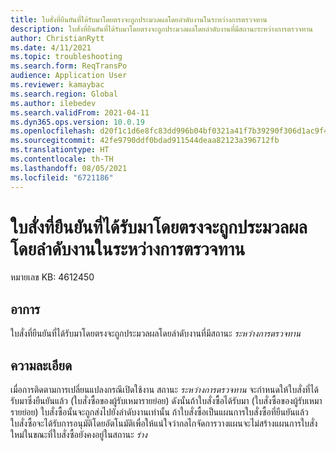```yaml
---
title: ใบสั่งที่ยืนยันที่ได้รับมาโดยตรงจะถูกประมวลผลโดยลำดับงานในระหว่างการตรวจทาน
description: ใบสั่งที่ยืนยันที่ได้รับมาโดยตรงจะถูกประมวลผลโดยลำดับงานที่มีสถานะระหว่างการตรวจทาน
author: ChristianRytt
ms.date: 4/11/2021
ms.topic: troubleshooting
ms.search.form: ReqTransPo
audience: Application User
ms.reviewer: kamaybac
ms.search.region: Global
ms.author: ilebedev
ms.search.validFrom: 2021-04-11
ms.dyn365.ops.version: 10.0.19
ms.openlocfilehash: d20f1c1d6e8fc83dd996b04bf0321a41f7b39290f306d1ac9f4fcd17514832e6
ms.sourcegitcommit: 42fe9790ddf0bdad911544deaa82123a396712fb
ms.translationtype: HT
ms.contentlocale: th-TH
ms.lasthandoff: 08/05/2021
ms.locfileid: "6721186"
---
```

# <a name="directly-derived-firmed-orders-are-processed-by-an-in-review-workflow"></a>ใบสั่งที่ยืนยันที่ได้รับมาโดยตรงจะถูกประมวลผลโดยลำดับงานในระหว่างการตรวจทาน

หมายเลข KB: 4612450

## <a name="symptoms"></a>อาการ

ใบสั่งที่ยืนยันที่ได้รับมาโดยตรงจะถูกประมวลผลโดยลำดับงานที่มีสถานะ *ระหว่างการตรวจทาน*

## <a name="resolution"></a>ความละเอียด

เมื่อการติดตามการเปลี่ยนแปลงกรณีเปิดใช้งาน สถานะ *ระหว่างการตรวจทาน* จะกำหนดให้ใบสั่งที่ได้รับมาซึ่งยืนยันแล้ว (ใบสั่งซื้อของผู้รับเหมารายย่อย) ดังนั้นถ้าใบสั่งซื้อได้รับมา (ใบสั่งซื้อของผู้รับเหมารายย่อย) ใบสั่งซื้อนั้นจะถูกส่งไปยังลำดับงานเท่านั้น ถ้าใบสั่งซื้อเป็นแผนการใบสั่งซื้อที่ยืนยันแล้ว ใบสั่งซื้อจะได้รับการอนุมัติโดยอัตโนมัติเพื่อให้แน่ใจว่ากลไกจัดการวางแผนจะไม่สร้างแผนการใบสั่งใหม่ในขณะที่ใบสั่งซื้อยังคงอยู่ในสถานะ *ร่าง*
